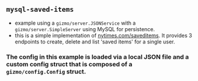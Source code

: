 ## `mysql-saved-items`
* example using a `gizmo/server.JSONService` with a `gizmo/server.SimpleServer` using MySQL for persistence.
* this is a simple implementation of [nytimes.com/saveditems](http://www.nytimes.com/saveditems). It provides 3 endpoints to create, delete and list 'saved items' for a single user.

### The config in this example is loaded via a local JSON file and a custom config struct that is composed of a `gizmo/config.Config` struct.
